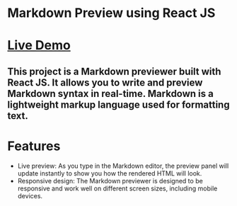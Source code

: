 # Markdown Preview using React JS

# [Live Demo](https://markdown-preview-roycua.vercel.app/)

## This project is a Markdown previewer built with React JS. It allows you to write and preview Markdown syntax in real-time. Markdown is a lightweight markup language used for formatting text.

# Features

- Live preview: As you type in the Markdown editor, the preview panel will update instantly to show you how the rendered HTML will look.
- Responsive design: The Markdown previewer is designed to be responsive and work well on different screen sizes, including mobile devices.
